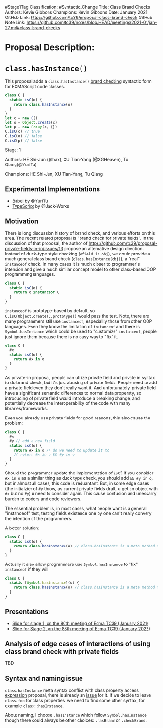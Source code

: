 #Stage1Tag
Classification: #Syntactic_Change
Title: Class Brand Checks
Authors: Kevin Gibbons
Champions: Kevin Gibbons
Date: January 2021
GitHub Link: https://github.com/tc39/proposal-class-brand-check
GitHub Note Link: https://github.com/tc39/notes/blob/HEAD/meetings/2021-01/jan-27.md#class-brand-checks

# Proposal Description:
# `class.hasInstance()`

This proposal adds a `class.hasInstance()` [brand checking](https://github.com/tc39/how-we-work/blob/master/terminology.md#brand-check) syntactic form for ECMAScript code classes.

```js
class C {
  static isC(o) {
    return class.hasInstance(o)
  }
}
let c = new C()
let o = Object.create(c)
let p = new Proxy(c, {})
C.isC(c) // true
C.isC(o) // false
C.isC(p) // false
```

Stage: 1

Authors: HE Shi-Jun (@hax), XU Tian-Yang (@XGHeaven), Tu Qiang(@YuriTu)

Champions: HE Shi-Jun, XU Tian-Yang, Tu Qiang

## Experimental Implementations

- [Babel](https://github.com/babel/babel/pull/13959) by @YuriTu
- [TypeScript](https://github.com/microsoft/TypeScript/pull/46578) by @Jack-Works

## Motivation

There is long discussion history of brand check, and various efforts on this area. The recent related proposal is "brand check for private fields". In the discussion of that proposal, the author of https://github.com/tc39/proposal-private-fields-in-in/issues/13 propose an alternative design direction. Instead of duck-type style checking (`#field in obj`), we could provide a much general class brand check (`class.hasInstance(obj)`), a "real" `instanceof` check. In many cases it is much closer to programmer's intension and give a much similar concept model to other class-based OOP programming languages.


```js
class C {
  static isC(o) {
    return o instanceof C
  }
}
```

`instanceof` is prototype-based by default, so `C.isC(Object.create(C.prototype))` would pass the test. Note, there are many programmers still use `instanceof`, especiallly those from other OOP languages. Even they know the limitation of `instanceof` and there is `Symbol.hasInstance` which could be used to "customize" `instanceof`, people just ignore them because there is no easy way to "fix" it.

```js
class C {
  #x
  static isC(o) {
    return #x in o
  }
}
```

As private-in proposal, people can utilize private field and private in syntax to do brand check, but it's just abusing of private fields. People need to add a private field even they don't really want it. And unfortunately, private field have a significant semantic differences to normal data properaty, so introducing of private field would introduce a breaking change, and potentially decrease the interoperability of the code with many libraries/frameworks.

Even you already use private fields for good reasons, this also cause the problem:

```js
class C {
  #x
  #y // add a new field
  static isC(o) {
    return #x in o // do we need to update it to
    // return #x in o && #y in o
  }
}
```

Should the programmer update the implementation of `isC`? If you consider `#x in o` as a similar thing as duck type check, you should add `&& #y in o`, but in almost all cases, this code is reduantant. But, in some edge cases (the initialzier of `#y` throw, as current private fields draft, u get an object with `#x` but no `#y`) u need to consider again. This cause confusion and unessarry burden to coders and code reviewers.

The essential problem is, in most cases, what people want is a general "instanceof" test, testing fields existence one by one can't really convery the intention of the programmers.

A better solution:

```js
class C {
  static isC(o) {
    return class.hasInstance(o) // class.hasInstance is a meta method to check whether o have the class brand of C
  }
}
```

Actually it also allow programmers use `Symbol.hasInstance` to "fix" `instanceof` if they will:

```js
class C {
  static [Symbol.hasInstance](o) {
    return class.hasInstance(o) // class.hasInstance is a meta method to check whether o have the class brand of C
  }
}
```

## Presentations

- [Slide for stage 1, on the 80th meeting of Ecma TC39 (January 2021)](https://johnhax.net/2021/class-brand/slide)
- [Slide for Stage 2, on the 88th meeting of Ecma TC39 (January 2022)](https://johnhax.net/2022/class-brand/slide)

## Analysis of edge cases of interactions of using class brand check with private fields

TBD

## Syntax and naming issue

`class.hasInstance` meta syntax conflict with [class property access expression](https://github.com/tc39/proposal-class-access-expressions) proposal, there is already an [issue](https://github.com/tc39/proposal-class-access-expressions/issues/14) for it. If we decide to leave `class.foo` for class properties, we need to find some other syntax, for example `class::hasInstance`.

About naming, I choose `.hasInstance` which follow `Symbol.hasInstance`, though there could always be other choices: `.hasBrand` or `.checkBrand`.

